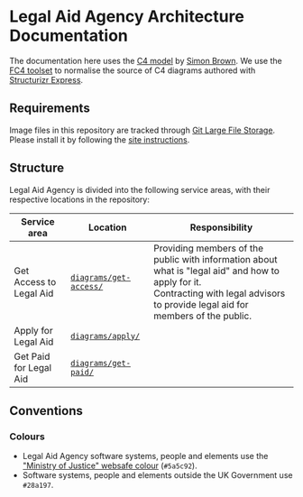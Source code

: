 # Legal Aid Agency Architecture Documentation

The documentation here uses the [C4 model][c4model] by [Simon Brown][simonbrown].
We use the [FC4 toolset][fc4-toolset] to normalise the source of C4 diagrams authored with [Structurizr Express][se].

## Requirements

Image files in this repository are tracked through [Git Large File Storage][git-lfs].
Please install it by following the [site instructions][git-lfs].

## Structure

Legal Aid Agency is divided into the following service areas, with their respective locations in the repository:

| Service area | Location | Responsibility |
| ------------ | -------- | -------------- |
| Get Access to Legal Aid | [`diagrams/get-access/`](diagrams/get-access/) | Providing members of the public with information about what is "legal aid" and how to apply for it.<br/>Contracting with legal advisors to provide legal aid for members of the public. |
| Apply for Legal Aid | [`diagrams/apply/`](diagrams/apply/) |  |
| Get Paid for Legal Aid | [`diagrams/get-paid/`](diagrams/get-paid/) |  |

## Conventions

### Colours

- Legal Aid Agency software systems, people and elements use the ["Ministry of Justice" websafe colour][moj-websafe] (`#5a5c92`).
- Software systems, people and elements outside the UK Government use `#28a197`.


[se]: https://structurizr.com/help/express
[git-lfs]: https://git-lfs.github.com/
[c4model]: https://c4model.com/
[simonbrown]: http://simonbrown.je/
[fc4-toolset]: https://fundingcircle.github.io/fc4-framework/methodology/toolset.html
[moj-websafe]: https://github.com/alphagov/govuk_frontend_toolkit/blob/03204449dcbf28c2d48e7f6dd217f6abe9b3a518/stylesheets/colours/_organisation.scss#L46
